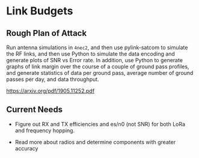 # Link Budgets

## Rough Plan of Attack

Run antenna simulations in `4nec2`, and then use pylink-satcom
to simulate the RF links, and then use Python to simulate the
data encoding and generate plots of SNR vs Error rate. In
addition, use Python to generate graphs of link margin over
the course of a couple of ground pass profiles, and generate
statistics of data per ground pass, average number of ground
passes per day, and data throughput.

<https://arxiv.org/pdf/1905.11252.pdf>

## Current Needs

- Figure out RX and TX efficiencies and es/n0 (not SNR) for both LoRa
and frequency hopping.

- Read more about radios and determine components with greater accuracy